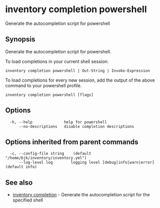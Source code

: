 # inventory completion powershell

Generate the autocompletion script for powershell

## Synopsis

Generate the autocompletion script for powershell.

To load completions in your current shell session:

	inventory completion powershell | Out-String | Invoke-Expression

To load completions for every new session, add the output of the above command
to your powershell profile.


```
inventory completion powershell [flags]
```

## Options

```
  -h, --help              help for powershell
      --no-descriptions   disable completion descriptions
```

## Options inherited from parent commands

```
  -c, --config-file string    (default "/home/bjk/inventory/inventory.yml")
      --log-level log        logging level [debug|info|warn|error] (default info)
```

## See also

* [inventory completion](inventory_completion.md)	 - Generate the autocompletion script for the specified shell

